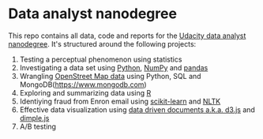 #  Data analyst nanodegree
This repo contains all data, code and reports for the [Udacity data analyst nanodegree](https://www.udacity.com/course/data-analyst-nanodegree--nd002).
It's structured around the following projects:

1. Testing a perceptual phenomenon using statistics
2. Investigating a data set using [Python](https://docs.python.org), [NumPy](http://www.numpy.org) and [pandas](http://pandas.pydata.org)
3. Wrangling [OpenStreet Map data](https://www.openstreetmap.org) using Python, SQL and MongoDB(https://www.mongodb.com)
4. Exploring and summarizing data using [R](https://www.r-project.org)
5. Identiying fraud from Enron email using [scikit-learn](http://scikit-learn.org) and [NLTK](http://www.nltk.org)
6. Effective data visualization using [data driven documents a.k.a. d3.js](https://d3js.org) and [dimple.js](http://dimplejs.org)
7. A/B testing
